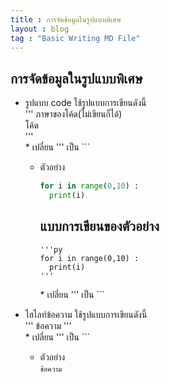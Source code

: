 ```yaml
---
title : การจัดข้อมูลในรูปแบบพิเศษ
layout : blog
tag : "Basic Writing MD File"
---
```

## การจัดข้อมูลในรูปแบบพิเศษ
  + รูปแบบ code ใช้รูปแบบการเขียนดังนี้ <br>
    ''' ภาษาของโค้ด(ไม่เขียนก็ได้) <br>
    โค้ด <br>
    ''' <br>
    \* เปลี่ยน ''' เป็น ```
    + ตัวอย่าง
      ``` py
      for i in range(0,10) :
        print(i)
      ```

      แบบการเขียนของตัวอย่าง
      ---
      ``` 
      '''py
      for i in range(0,10) :
        print(i)
      '''
      ```
      \* เปลี่ยน ''' เป็น ```
      
   + ไฮไลท์ข้อความ ใช้รูปแบบการเขียนดังนี้ <br>
     ''' ข้อความ ''' <br>
     \* เปลี่ยน ''' เป็น ```
     + ตัวอย่าง <br>
       ```ข้อความ```
       
       
       
